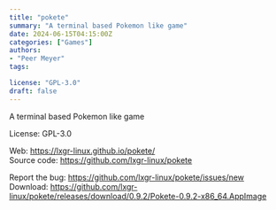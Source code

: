 ```yaml
---
title: "pokete"
summary: "A terminal based Pokemon like game"
date: 2024-06-15T04:15:00Z
categories: ["Games"]
authors:
- "Peer Meyer"
tags:

license: "GPL-3.0"
draft: false
---
```


A terminal based Pokemon like game

License: GPL-3.0

Web: <https://lxgr-linux.github.io/pokete/>  
Source code: <https://github.com/lxgr-linux/pokete>

Report the bug: <https://github.com/lxgr-linux/pokete/issues/new>  
Download: <https://github.com/lxgr-linux/pokete/releases/download/0.9.2/Pokete-0.9.2-x86_64.AppImage>
